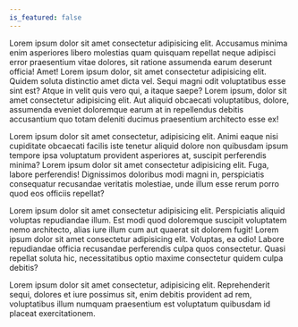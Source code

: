 ```yaml
---
is_featured: false
---
```


Lorem ipsum dolor sit amet consectetur adipisicing elit. Accusamus minima enim asperiores libero molestias quam quisquam repellat neque adipisci error praesentium vitae dolores, sit ratione assumenda earum deserunt officia! Amet! Lorem ipsum dolor, sit amet consectetur adipisicing elit. Quidem soluta distinctio amet dicta vel. Sequi magni odit voluptatibus esse sint est? Atque in velit quis vero qui, a itaque saepe? Lorem ipsum, dolor sit amet consectetur adipisicing elit. Aut aliquid obcaecati voluptatibus, dolore, assumenda eveniet doloremque earum at in repellendus debitis accusantium quo totam deleniti ducimus praesentium architecto esse ex!

Lorem ipsum dolor sit amet consectetur, adipisicing elit. Animi eaque nisi cupiditate obcaecati facilis iste tenetur
aliquid dolore non quibusdam ipsum tempore ipsa voluptatum provident asperiores at, suscipit perferendis minima? Lorem
ipsum dolor sit amet consectetur adipisicing elit. Fuga, labore perferendis! Dignissimos doloribus modi magni in,
perspiciatis consequatur recusandae veritatis molestiae, unde illum esse rerum porro quod eos officiis repellat?

Lorem ipsum dolor sit amet consectetur adipisicing elit. Perspiciatis aliquid voluptas repudiandae illum. Est modi quod doloremque suscipit voluptatem nemo architecto, alias iure illum cum aut quaerat sit dolorem fugit! Lorem ipsum dolor sit amet consectetur adipisicing elit. Voluptas, ea odio! Labore repudiandae officia recusandae perferendis culpa quos consectetur. Quasi repellat soluta hic, necessitatibus optio maxime consectetur quidem culpa debitis?

Lorem ipsum dolor sit amet consectetur, adipisicing elit. Reprehenderit sequi, dolores et iure possimus sit, enim
debitis provident ad rem, voluptatibus illum numquam praesentium est voluptatum quibusdam id placeat exercitationem.
